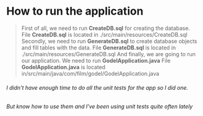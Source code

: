 How to run the application
========================
> First of all, we need to run **CreateDB.sql**  for creating the database.
File **CreateDB.sql** is located in ./src/main/resources/CreateDB.sql
> Secondly, we need to run **GenerateDB.sql** to create database objects and fill tables with the data.
File **GenerateDB.sql** is located in ./src/main/resources/GenerateDB.sql
> And finally, we are going to run our application. We need to run **GodelApplication.java**
File **GodelApplication.java** is located in/src/main/java/com/film/godel/GodelApplication.java

###### I didn't have enough time to do all the unit tests for the app so I did one. ###### 
###### But know how to use them and I've been using unit tests quite often lately ######
